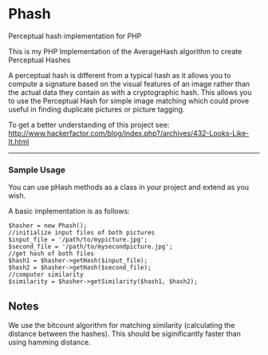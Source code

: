 Phash
=====

Perceptual hash implementation for PHP

This is my PHP Implementation of the AverageHash algorithm to create Perceptual Hashes

A perceptual hash is different from a typical hash as it allows you to compute a signature based
on the visual features of an image rather than the actual data they contain as with a cryptographic
hash. This allows you to use the Perceptual Hash for simple image matching which could prove useful
in finding duplicate pictures or picture tagging.

To get a better understanding of this project see: 
http://www.hackerfactor.com/blog/index.php?/archives/432-Looks-Like-It.html

***

### Sample Usage ###
You can use pHash methods as a class in your project and extend as you wish.

A basic implementation is as follows:

    $hasher = new Phash();
    //initialize input files of both pictures 
    $input_file = '/path/to/mypicture.jpg';
    $second_file = '/path/to/mysecondpicture.jpg';
    //get hash of both files
    $hash1 = $hasher->getHash($input_file);
    $hash2 = $hasher->getHash($second_file);
    //computer similarity
    $similarity = $hasher->getSimilarity($hash1, $hash2); 

## Notes
We use the bitcount algorithm for matching similarity (calculating the distance between the hashes). This should be siginificantly faster than using hamming distance.

